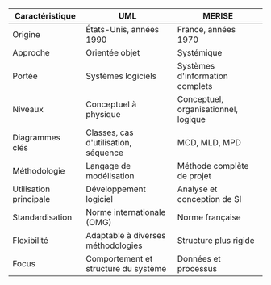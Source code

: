 | Caractéristique       | UML                           | MERISE                        |
|-----------------------|-------------------------------|-------------------------------|
| Origine               | États-Unis, années 1990       | France, années 1970           |
| Approche              | Orientée objet                | Systémique                    |
| Portée                | Systèmes logiciels            | Systèmes d'information complets|
| Niveaux               | Conceptuel à physique         | Conceptuel, organisationnel, logique |
| Diagrammes clés       | Classes, cas d'utilisation, séquence | MCD, MLD, MPD                |
| Méthodologie          | Langage de modélisation       | Méthode complète de projet    |
| Utilisation principale| Développement logiciel        | Analyse et conception de SI   |
| Standardisation       | Norme internationale (OMG)    | Norme française               |
| Flexibilité           | Adaptable à diverses méthodologies | Structure plus rigide       |
| Focus                 | Comportement et structure du système | Données et processus       |s